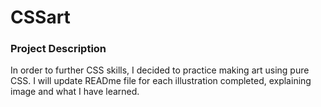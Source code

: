 # CSSart
 ### Project Description
 
 In order to further CSS skills, I decided to practice making art using pure CSS. I will update READme file for each illustration completed, explaining image and what I have learned. 
